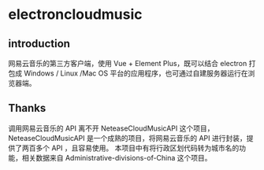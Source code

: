 # electroncloudmusic

## introduction

网易云音乐的第三方客户端，使用 Vue + Element Plus，既可以结合 electron 打包成 Windows / Linux /Mac OS 平台的应用程序，也可通过自建服务器运行在浏览器端。


## Thanks

调用网易云音乐的 API 离不开 NeteaseCloudMusicAPI 这个项目，NeteaseCloudMusicAPI 是一个成熟的项目，将网易云音乐的 API 进行封装，提供了两百多个 API ，且容易使用。
本项目中有将行政区划代码转为城市名的功能，相关数据来自 Administrative-divisions-of-China 这个项目。
